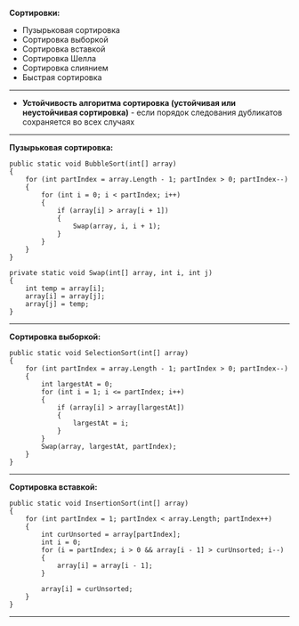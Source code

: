**Сортировки:**
- Пузырьковая сортировка
- Сортировка выборкой
- Сортировка вставкой
- Сортировка Шелла
- Сортировка слиянием
- Быстрая сортировка
------------------------------------------------------------------------------------------
- **Устойчивость алгоритма сортировка (устойчивая или неустойчивая сортировка)** - если порядок следования дубликатов сохраняется во всех случаях
------------------------------------------------------------------------------------------
**Пузырьковая сортировка:**

```
public static void BubbleSort(int[] array)
{
    for (int partIndex = array.Length - 1; partIndex > 0; partIndex--)
    {
        for (int i = 0; i < partIndex; i++)
        {
            if (array[i] > array[i + 1])
            {
                Swap(array, i, i + 1);
            }
        }
    }
}
```

```
private static void Swap(int[] array, int i, int j)
{
	int temp = array[i];
	array[i] = array[j];
	array[j] = temp;
}
```
------------------------------------------------------------------------------------------
**Сортировка выборкой:**

```
public static void SelectionSort(int[] array)
{
	for (int partIndex = array.Length - 1; partIndex > 0; partIndex--)
	{
		int largestAt = 0;
		for (int i = 1; i <= partIndex; i++)
		{
			if (array[i] > array[largestAt])
			{
				largestAt = i;
			}
		}
		Swap(array, largestAt, partIndex);
	}
}
```
------------------------------------------------------------------------------------------
**Сортировка вставкой:**

```
public static void InsertionSort(int[] array)
{
	for (int partIndex = 1; partIndex < array.Length; partIndex++)
	{
		int curUnsorted = array[partIndex];
		int i = 0;
		for (i = partIndex; i > 0 && array[i - 1] > curUnsorted; i--)
		{
		    array[i] = array[i - 1];
		}

		array[i] = curUnsorted;
	}
}
```
------------------------------------------------------------------------------------------
